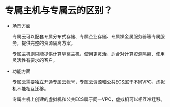 # 专属主机与专属云的区别？<a name="deh_faq_0007"></a>

-   场景方面

    专属云可以配套专属分布式存储、专属企业存储、专属裸金属服务器等专属服务，提供完整的资源隔离方案。

    专属主机则只能提供计算隔离主机，使用更灵活，适合对计算资源隔离、使用灵活性有要求的客户。

-   功能方面

    专属云需要独立开通专属云帐号，专属云资源和公共ECS属于不同VPC，虚拟机不能相互迁移。

    专属主机上创建的虚拟机和公共ECS属于同一VPC，虚拟机可以相互冷迁移。


